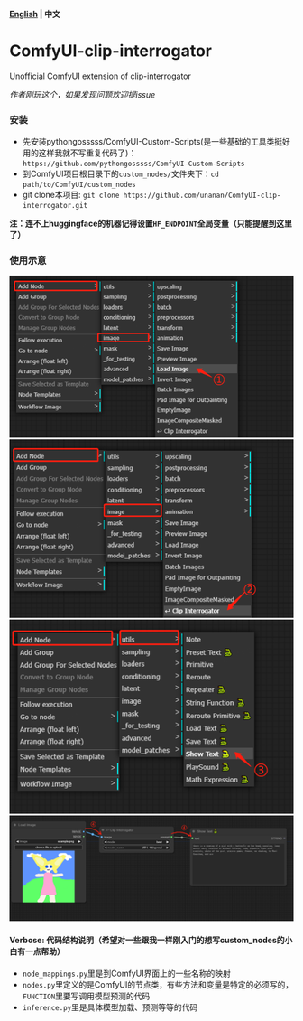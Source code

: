 #### [English](./README.md) | 中文

# ComfyUI-clip-interrogator
Unofficial ComfyUI extension of clip-interrogator

_作者刚玩这个，如果发现问题欢迎提issue_

### 安装
- 先安装pythongosssss/ComfyUI-Custom-Scripts(是一些基础的工具类挺好用的这样我就不写重复代码了)：`https://github.com/pythongosssss/ComfyUI-Custom-Scripts`
- 到ComfyUI项目根目录下的`custom_nodes/`文件夹下：`cd path/to/ComfyUI/custom_nodes`
- git clone本项目: `git clone https://github.com/unanan/ComfyUI-clip-interrogator.git`

**注：连不上huggingface的机器记得设置`HF_ENDPOINT`全局变量（只能提醒到这里了）**

### 使用示意
![](./assets/1.png)
![](./assets/2.png)
![](./assets/3.png)
![](./assets/4.png)

#### Verbose: 代码结构说明（希望对一些跟我一样刚入门的想写custom_nodes的小白有一点帮助）
- `node_mappings.py`里是到ComfyUI界面上的一些名称的映射
- `nodes.py`里定义的是ComfyUI的节点类，有些方法和变量是特定的必须写的，`FUNCTION`里要写调用模型预测的代码
- `inference.py`里是具体模型加载、预测等等的代码
